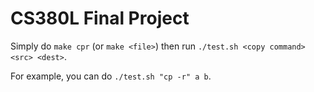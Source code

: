 # CS380L Final Project

Simply do `make cpr` (or `make <file>`) then run `./test.sh <copy command> <src> <dest>`.

For example, you can do `./test.sh "cp -r" a b`.

